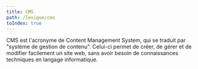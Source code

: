 ```yaml
---
title: CMS
path: /lexique/cms
toIndex: true
---
```


CMS est l'acronyme de Content Management System, qui se traduit par "système de gestion de contenu". Celui-ci permet de créer, de gérer et de modifier facilement un site web, sans avoir besoin de connaissances techniques en langage informatique.
